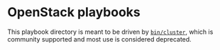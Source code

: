 # OpenStack playbooks

This playbook directory is meant to be driven by [`bin/cluster`](../../bin),
which is community supported and most use is considered deprecated.
